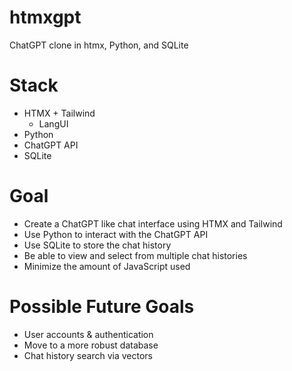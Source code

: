 # htmxgpt

ChatGPT clone in htmx, Python, and SQLite

# Stack
* HTMX + Tailwind
  + LangUI
* Python
* ChatGPT API
* SQLite
# Goal
* Create a ChatGPT like chat interface using HTMX and Tailwind
* Use Python to interact with the ChatGPT API
* Use SQLite to store the chat history
* Be able to view and select from multiple chat histories
* Minimize the amount of JavaScript used
# Possible Future Goals
* User accounts & authentication
* Move to a more robust database
* Chat history search via vectors
